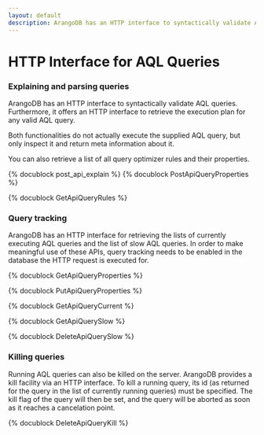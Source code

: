 ```yaml
---
layout: default
description: ArangoDB has an HTTP interface to syntactically validate AQL queries
---
```

HTTP Interface for AQL Queries
==============================

### Explaining and parsing queries

ArangoDB has an HTTP interface to syntactically validate AQL queries.
Furthermore, it offers an HTTP interface to retrieve the execution plan for any
valid AQL query.

Both functionalities do not actually execute the supplied AQL query, but only
inspect it and return meta information about it.

You can also retrieve a list of all query optimizer rules and their properties.

<!-- js/actions/api-explain.js -->
{% docublock post_api_explain %}
{% docublock PostApiQueryProperties %}

{% docublock GetApiQueryRules %}

### Query tracking

ArangoDB has an HTTP interface for retrieving the lists of currently
executing AQL queries and the list of slow AQL queries. In order to make meaningful
use of these APIs, query tracking needs to be enabled in the database the HTTP 
request is executed for.

<!--arangod/RestHandler/RestQueryHandler.cpp -->
{% docublock GetApiQueryProperties %}

<!--arangod/RestHandler/RestQueryHandler.cpp -->
{% docublock PutApiQueryProperties %}

<!--arangod/RestHandler/RestQueryHandler.cpp -->
{% docublock GetApiQueryCurrent %}

<!--arangod/RestHandler/RestQueryHandler.cpp -->
{% docublock GetApiQuerySlow %}

<!--arangod/RestHandler/RestQueryHandler.cpp -->
{% docublock DeleteApiQuerySlow %}

### Killing queries

Running AQL queries can also be killed on the server. ArangoDB provides a kill facility
via an HTTP interface. To kill a running query, its id (as returned for the query in the
list of currently running queries) must be specified. The kill flag of the query will
then be set, and the query will be aborted as soon as it reaches a cancelation point.

<!--arangod/RestHandler/RestQueryHandler.cpp -->
{% docublock DeleteApiQueryKill %}
